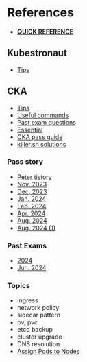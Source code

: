# References
- [**QUICK REFERENCE**](https://kubernetes.io/docs/reference/kubectl/quick-reference)

## Kubestronaut
- [Tips](https://kingofbackend.tistory.com/296)

## CKA
- [Tips](https://killer.sh/attendee/fe527359-cbc8-4ea2-b692-69b61511d687/tips)
- [Useful commands](https://webheck.tistory.com/entry/cka-%EC%8B%9C%ED%97%98%EC%8B%9C-%EC%9C%A0%EC%9A%A9%ED%95%9C-%EB%AA%85%EB%A0%B9%ED%98%95-%EC%BB%A4%EB%A7%A8%EB%93%9C%EB%9D%BC%EC%9D%B8%EA%B0%9C%EC%9D%B8%EC%A0%81%EC%9D%B8-%EC%A0%95%EB%A6%AC)
- [Past exam questions](https://peterica.tistory.com/540)
- [Essential](https://webheck.tistory.com/entry/cka-%ED%95%84%EC%88%98%EB%AC%B8%EC%A0%9C-%EC%A0%95%EB%A6%AC-1)
- [CKA pass guide](https://younsl.github.io/blog/k8s/cka-pass-guide/)
- [killer.sh solutions](https://velog.io/@dm911/kubernetes-CKA-study-36-CKA-%EC%8B%9C%ED%97%98%EC%A0%91%EC%88%98-%EB%B0%8F-killer.sh-%ED%92%80%EC%9D%B4)
### Pass story
- [Peter tistory](https://peterica.tistory.com/348)
- [Nov. 2023](https://velog.io/@gwangjogong/Certified-Kubernetes-Administrator-CKA-%ED%95%A9%EA%B2%A9-%ED%9B%84%EA%B8%B0)
- [Dec, 2023](https://medium.com/imweb-tech/cka-쿠버네티스-자격증-취득-후기-e68f945ae77c)
- [Jan. 2024](https://pickwon.tistory.com/177)
- [Feb. 2024](https://velog.io/@mmodestaa/CKA-Certified-Kubernetes-Administrator-%EC%9E%90%EA%B2%A9%EC%A6%9D-%ED%95%A9%EA%B2%A9-%ED%9B%84%EA%B8%B0)
- [Apr. 2024](https://nayoungs.tistory.com/entry/CKACertified-Kubernetes-Administrator-%ED%95%A9%EA%B2%A9-%EB%B0%8F-%EC%8B%9C%ED%97%98-%ED%9B%84%EA%B8%B0)
- [Aug. 2024](https://wimoney.tistory.com/entry/2024-CKA-%EC%9E%90%EA%B2%A9%EC%A6%9D-%EC%B7%A8%EB%93%9D-%ED%9B%84%EA%B8%B0)
- [Aug. 2024 (1)](https://devwhy.tistory.com/entry/CKA-2023-CKACertified-Kubernetes-Administrator-%ED%95%A9%EA%B2%A9-%ED%9B%84%EA%B8%B0)
### Past Exams
- [2024](https://m.blog.naver.com/kimchiudong/223343046891)
- [Jun. 2024](https://hitherex.tistory.com/25)
### Topics
- ingress
- network policy
- sidecar pattern
- pv, pvc
- etcd backup
- cluster upgrade
- DNS resolution
- [Assign Pods to Nodes](https://kubernetes.io/docs/tasks/configure-pod-container/assign-pods-nodes/)
